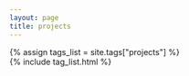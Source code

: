 ```yaml
---
layout: page
title: projects
---
```


{% assign tags_list = site.tags["projects"] %}  
{% include tag_list.html %}

